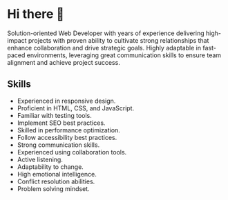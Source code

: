 # Hi there 👋

Solution-oriented Web Developer with years of experience delivering high-impact projects with proven ability to cultivate strong relationships that enhance collaboration and drive strategic goals. Highly adaptable in fast-paced environments, leveraging great communication skills to ensure team alignment and achieve project success.

## Skills

- Experienced in responsive design.
- Proficient in HTML, CSS, and JavaScript.
- Familiar with testing tools.
- Implement SEO best practices.
- Skilled in performance optimization.
- Follow accessibility best practices.
- Strong communication skills.
- Experienced using collaboration tools.
- Active listening.
- Adaptability to change.
- High emotional intelligence.
- Conflict resolution abilities.
- Problem solving mindset.
